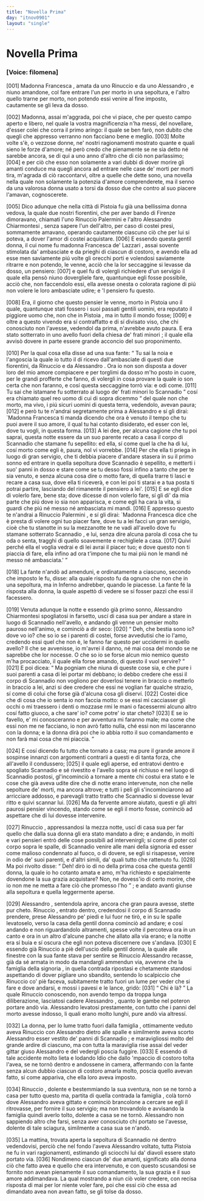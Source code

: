 ```yaml
---
title: "Novella Prima"
day: "itnov0901"
layout: "single"
---
```

<div id="nov0901" type="novella" who="filomena">
 <h1>
  Novella Prima
 </h1>
 <argument>
  <p>
   <h3>
    [Voice: filomena]
   </h3>
  </p>
  <p>
   <a name="p09010001">
    [001]
   </a>
   <name persref="francesca" type="person">
    Madonna Francesca
   </name>
   , amata da uno
   <name persref="rinuccio" type="person">
    Rinuccio
   </name>
   e da uno
   <name persref="alessandrochiarmontesi" type="person">
    Alessandro
   </name>
   , e niuno amandone, col fare entrare l'un per morto in una sepoltura, e l'altro quello trarne per morto, non potendo essi venire al fine imposto, cautamente se gli leva da dosso.
  </p>
 </argument>
 <div3 type="commentary" who="filomena">
  <p>
   <a name="p09010002">
    [002]
   </a>
   Madonna, assai m'aggrada, poi che vi piace, che per questo campo aperto e libero, nel quale la vostra magnificenzia n'ha messi, del novellare, d'esser colei che corra il primo aringo: il quale se ben far&ograve;, non dubito che quegli che appresso verranno non facciano bene e meglio.
   <a name="p09010003">
    [003]
   </a>
   Molte volte s'&egrave;, o vezzose donne, ne' nostri ragionamenti mostrato quante e quali sieno le forze d'amore; n&eacute; per&ograve; credo che pienamente se ne sia detto n&eacute; sarebbe ancora, se di qui a uno anno d'altro che di ci&ograve; non parlassimo;
   <a name="p09010004">
    [004]
   </a>
   e per ci&ograve; che esso non solamente a vari dubbi di dover morire gli amanti conduce ma quegli ancora ad entrare nelle case de' morti per morti tira, m'agrada di ci&ograve; raccontarvi, oltre a quelle che dette sono, una novella nella quale non solamente la potenzia d'amore comprenderete, ma il senno da una valorosa donna usato a torsi da dosso due che contro al suo piacere l'amavan, cognoscerete.
  </p>
 </div3>
 <p>
  <a name="p09010005">
   [005]
  </a>
  Dico adunque che nella citt&agrave; di
  <name placeref="pistoia" type="place">
   Pistoia
  </name>
  fu gi&agrave; una bellissima donna vedova, la quale due nostri fiorentini, che per aver bando di
  <name placeref="firenze" type="place">
   Firenze
  </name>
  dimoravano, chiamati l'uno
  <name persref="rinuccio" type="person">
   Rinuccio Palermini
  </name>
  e l'altro
  <name persref="alessandrochiarmontesi" type="person">
   Alessandro Chiarmontesi
  </name>
  , senza sapere l'un dell'altro, per caso di costei presi, sommamente amavano, operando cautamente ciascuno ci&ograve; che per lui si poteva, a dover l'amor di costei acquistare.
  <a name="p09010006">
   [006]
  </a>
  E essendo questa gentil donna, il cui nome fu madonna
  <name persref="francesca" type="person">
   Francesca de' Lazzari
  </name>
  , assai sovente stimolata da' ambasciate e da prieghi di ciascun di costoro, e avendo ella ad esse men saviamente pi&uacute; volte gli orecchi porti e volendosi saviamente ritrarre e non potendo, le venne, acci&ograve; che la lor seccaggine si levasse da dosso, un pensiero:
  <a name="p09010007">
   [007]
  </a>
  e quel fu di volergli richiedere d'un servigio il quale ella pens&ograve; niuno dovergliele fare, quantunque egli fosse possibile, acci&ograve; che, non faccendolo essi, ella avesse onesta o colorata ragione di pi&uacute; non volere le loro ambasciate udire; e 'l pensiero fu questo.
 </p>
 <p>
  <a name="p09010008">
   [008]
  </a>
  Era, il giorno che questo pensier le venne, morto in
  <name placeref="pistoia" type="place">
   Pistoia
  </name>
  uno il quale, quantunque stati fossero i suoi passati gentili uomini, era reputato il piggiore uomo che, non che in
  <name placeref="pistoia" type="place">
   Pistoia
  </name>
  , ma in tutto il mondo fosse;
  <a name="p09010009">
   [009]
  </a>
  e oltre a questo vivendo era s&iacute; contraffatto e di s&iacute; divisato viso, che chi conosciuto non l'avesse, vedendol da prima, n'avrebbe avuto paura. E era stato sotterrato in uno avello fuori della
  <name placeref="sanfrancesco-0901" type="place">
   chiesa de' frati minori
  </name>
  ; il quale ella avvis&ograve; dovere in parte essere grande acconcio del suo proponimento.
 </p>
 <p>
  <a name="p09010010">
   [010]
  </a>
  Per la qual cosa ella disse ad una sua fante:
  <q direct="unspecified" who="francesca">
   Tu sai la noia e l'angoscia la quale io tutto il d&iacute; ricevo dall'ambasciate di questi due fiorentini, da
   <name persref="rinuccio" type="person">
    Rinuccio
   </name>
   e da
   <name persref="alessandrochiarmontesi" type="person">
    Alessandro
   </name>
   . Ora io non son disposta a dover loro del mio amore compiacere e per torglimi da dosso m'ho posto in cuore, per le grandi profferte che fanno, di volergli in cosa provare la quale io son certa che non faranno, e cos&iacute; questa seccaggine torr&ograve; via: e odi come.
   <a name="p09010011">
    [011]
   </a>
   Tu sai che istamane fu sotterrato al luogo de' frati minori lo
   <name persref="scannadio" type="person">
    Scannadio
   </name>
  </q>
  cos&iacute; era chiamato quel reo uomo di cui di sopra dicemmo
  <q direct="unspecified">
   del quale non che morto, ma vivo, i pi&uacute; sicuri uomini di questa terra, vedendolo, avevan paura;
   <a name="p09010012">
    [012]
   </a>
   e per&ograve; tu te n'andrai segretamente prima a
   <name persref="alessandrochiarmontesi" type="person">
    Alessandro
   </name>
   e s&iacute; gli dirai:
   <name persref="francesca" type="person">
    `Madonna Francesca
   </name>
   ti manda dicendo che ora &egrave; venuto il tempo che tu puoi avere il suo amore, il qual tu hai cotanto disiderato, ed esser con lei, dove tu vogli, in questa forma.
   <a name="p09010013">
    [013]
   </a>
   A lei dee, per alcuna cagione che tu poi saprai, questa notte essere da un suo parente recato a casa il corpo di
   <name persref="scannadio" type="person">
    Scannadio
   </name>
   che stamane fu sepellito: ed ella, s&iacute; come quel la che ha di lui, cos&iacute; morto come egli &egrave;, paura, nol vi vorrebbe.
   <a name="p09010014">
    [014]
   </a>
   Per che ella ti priega in luogo di gran servigio, che ti debbia piacere d'andare stasera in su il primo sonno ed entrare in quella sepoltura dove
   <name persref="scannadio" type="person">
    Scannadio
   </name>
   &egrave; sepellito, e metterti i suo' panni in dosso e stare come se tu desso fossi infino a tanto che per te sia venuto, e senza alcuna cosa dire o motto fare, di quella trarre ti lasci e recare a casa sua, dove ella ti ricever&agrave;, e con lei poi ti starai e a tua posta ti potrai partire, lasciando del rimanente il pensiero a lei'.
   <a name="p09010015">
    [015]
   </a>
   E se egli dice di volerlo fare, bene sta; dove dicesse di non volerlo fare, s&iacute; gli di' da mia parte che pi&uacute; dove io sia non apparisca, e come egli ha cara la vita, si guardi che pi&uacute; n&eacute; messo n&eacute; ambasciata mi mandi.
   <a name="p09010016">
    [016]
   </a>
   E appresso questo te n'andrai a
   <name persref="rinuccio" type="person">
    Rinuccio Palermini
   </name>
   , e s&iacute; gli dirai:
   <name persref="francesca" type="person">
    `Madonna Francesca
   </name>
   dice che &egrave; presta di volere ogni tuo piacer fare, dove tu a lei facci un gran servigio, cio&egrave; che tu stanotte in su la mezzanotte te ne vadi all'avello dove fu stamane sotterrato
   <name persref="scannadio" type="person">
    Scannadio
   </name>
   , e lui, senza dire alcuna parola di cosa che tu oda o senta, tragghi di quello soavemente e rechigliele a casa.
   <a name="p09010017">
    [017]
   </a>
   Quivi perch&eacute; ella el voglia vedrai e di lei avrai il piacer tuo; e dove questo non ti piaccia di fare, ella infino ad ora t'impone che tu mai pi&uacute; non le mandi n&eacute; messo n&eacute; ambasciata.'
  </q>
 </p>
 <p>
  <a name="p09010018">
   [018]
  </a>
  La fante n'and&ograve; ad amenduni, e ordinatamente a ciascuno, secondo che imposto le fu, disse: alla quale risposto fu da ognuno che non che in una sepoltura, ma in Inferno andrebber, quando le piacesse. La fante f&eacute; la risposta alla donna, la quale aspett&ograve; di vedere se s&iacute; fosser pazzi che essi il facessero.
 </p>
 <p>
  <a name="p09010019">
   [019]
  </a>
  Venuta adunque la notte e essendo gi&agrave; primo sonno,
  <name persref="alessandrochiarmontesi" type="person">
   Alessandro Chiarmontesi
  </name>
  spogliatosi in farsetto, usc&iacute; di casa sua per andare a stare in luogo di
  <name persref="scannadio" type="person">
   Scannadio
  </name>
  nell'avello, e andando gli venne un pensier molto pauroso nell'animo, e cominci&ograve; a dir seco:
  <a name="p09010020">
   [020]
  </a>
  <q direct="unspecified" who="alessandro">
   Deh, che bestia sono io? dove vo io? che so io se i parenti di costei, forse avvedutisi che io l'amo, credendo essi quel che non &egrave;, le fanno far questo per uccidermi in quello avello? Il che se avvenisse, io m'avrei il danno, n&eacute; mai cosa del mondo se ne saprebbe che lor nocesse. O che so io se forse alcun mio nemico questo m'ha procacciato, il quale ella forse amando, di questo il vuol servire?
  </q>
  <a name="p09010021">
   [021]
  </a>
  E poi dicea:
  <q direct="unspecified">
   Ma pogniam che niuna di queste cose sia, e che pure i suoi parenti a casa di lei portar mi debbano; io debbo credere che essi il corpo di
   <name persref="scannadio" type="person">
    Scannadio
   </name>
   non vogliono per doverlosi tenere in braccio o metterlo in braccio a lei, anzi si dee credere che essi ne voglian far qualche strazio, s&iacute; come di colui che forse gi&agrave; d'alcuna cosa gli diserv&iacute;.
   <a name="p09010022">
    [022]
   </a>
   Costei dice che di cosa che io senta io non faccia motto: o se essi mi cacciasser gli occhi o mi traessero i denti o mozzase rmi le mani o facessermi alcuno altro cos&iacute; fatto giuoco, a che sare' io? come potre' io star cheto?
   <a name="p09010023">
    [023]
   </a>
   E se io favello, e' mi conosceranno e per avventura mi faranno male; ma come che essi non me ne facciano, io non avr&ograve; fatto nulla, ch&eacute; essi non mi lasceranno con la donna; e la donna dir&agrave; poi che io abbia rotto il suo comandamento e non far&agrave; mai cosa che mi piaccia.
  </q>
 </p>
 <p>
  <a name="p09010024">
   [024]
  </a>
  E cos&iacute; dicendo fu tutto che tornato a casa; ma pure il grande amore il sospinse innanzi con argomenti contrarii a questi e di tanta forza, che all'avello il condussero;
  <a name="p09010025">
   [025]
  </a>
  il quale egli aperse, ed entratovi dentro e spogliato
  <name persref="scannadio" type="person">
   Scannadio
  </name>
  e s&eacute; rivestito e l'avello sopra s&eacute; richiuso e nel luogo di
  <name persref="scannadio" type="person">
   Scannadio
  </name>
  postosi, gl'incominci&ograve; a tornare a mente chi costui era stato e le cose che gi&agrave; aveva udite dire che di notte erano intervenute, non che nelle sepolture de' morti, ma ancora altrove; e tutti i peli gli s'incominciarono ad arricciare addosso, e parevagli tratto tratto che
  <name persref="scannadio" type="person">
   Scannadio
  </name>
  si dovesse levar ritto e quivi scannar lui.
  <a name="p09010026">
   [026]
  </a>
  Ma da fervente amore aiutato, questi e gli altri paurosi pensier vincendo, stando come se egli il morto fosse, cominci&ograve; ad aspettare che di lui dovesse intervenire.
 </p>
 <p>
  <a name="p09010027">
   [027]
  </a>
  <name persref="rinuccio" type="person">
   Rinuccio
  </name>
  , appressandosi la mezza notte, usc&iacute; di casa sua per far quello che dalla sua donna gli era stato mandato a dire; e andando, in molti e vari pensieri entr&ograve; delle cose possibili ad intervenirgli; s&iacute; come di poter col corpo sopra le spalle, di
  <name persref="scannadio" type="person">
   Scannadio
  </name>
  venire alle mani della signoria ed esser come malioso condennato al fuoco, o di dovere, se egli si risapesse, venire in odio de' suoi parenti, e d'altri simili, da' quali tutto che rattenuto fu.
  <a name="p09010028">
   [028]
  </a>
  Ma poi rivolto disse:
  <q direct="unspecified" who="rinuccio">
   Deh! dir&ograve; io di no della prima cosa che questa gentil donna, la quale io ho cotanto amata e amo, m'ha richiesto e spezialmente dovendone la sua grazia acquistare? Non, ne dovess'io di certo morire, che io non me ne metta a fare ci&ograve; che promesso l'ho
  </q>
  ; e andato avanti giunse alla sepoltura e quella leggermente aperse.
 </p>
 <p>
  <a name="p09010029">
   [029]
  </a>
  <name persref="alessandrochiarmontesi" type="person">
   Alessandro
  </name>
  , sentendola aprire, ancora che gran paura avesse, stette pur cheto.
  <name persref="rinuccio" type="person">
   Rinuccio
  </name>
  , entrato dentro, credendosi il corpo di
  <name persref="scannadio" type="person">
   Scannadio
  </name>
  prendere, prese
  <name persref="alessandrochiarmontesi" type="person">
   Alessandro
  </name>
  pe' piedi e lui fuor ne tir&ograve;, e in su le spalle levatoselo, verso la casa della gentil donna cominci&ograve; ad andare; e cos&iacute; andando e non riguardandolo altramenti, spesse volte il percoteva ora in un canto e ora in un altro d'alcune panche che allato alla via erano; e la notte era s&iacute; buia e s&iacute; oscura che egli non poteva discernere ove s'andava.
  <a name="p09010030">
   [030]
  </a>
  E essendo gi&agrave;
  <name persref="rinuccio" type="person">
   Rinuccio
  </name>
  a pi&egrave; dell'uscio della gentil donna, la quale alle finestre con la sua fante stava per sentire se
  <name persref="rinuccio" type="person">
   Rinuccio
  </name>
  <name persref="alessandrochiarmontesi" type="person">
   Alessandro
  </name>
  recasse, gi&agrave; da s&eacute; armata in modo da mandargli ammendun via, avvenne che la
  <name persref="famiglia-0901" type="person">
   famiglia della signoria
  </name>
  , in quella contrada ripostasi e chetamente standosi aspettando di dover pigliare uno sbandito, sentendo lo scalpiccio che
  <name persref="rinuccio" type="person">
   Rinuccio
  </name>
  co' pi&egrave; faceva, subitamente tratto fuori un lume per veder che si fare e dove andarsi, e mossi i pavesi e le lance, grid&ograve;:
  <a name="p09010031">
   [031]
  </a>
  <q direct="unspecified" who="famiglia-0901">
   Chi &egrave; l&agrave;?
  </q>
  La quale
  <name persref="rinuccio" type="person">
   Rinuccio
  </name>
  conoscendo, non avendo tempo da troppa lunga diliberazione, lasciatosi cadere
  <name persref="alessandrochiarmontesi" type="person">
   Alessandro
  </name>
  , quanto le gambe nel poteron portare and&ograve; via.
  <name persref="alessandrochiarmontesi" type="person">
   Alessandro
  </name>
  levatosi prestamente, con tutto che i panni del morto avesse indosso, li quali erano molto lunghi, pure and&ograve; via altress&iacute;.
 </p>
 <p>
  <a name="p09010032">
   [032]
  </a>
  La donna, per lo lume tratto fuori dalla
  <name persref="famiglia-0901" type="person">
   famiglia
  </name>
  , ottimamente veduto aveva
  <name persref="rinuccio" type="person">
   Rinuccio
  </name>
  con
  <name persref="alessandrochiarmontesi" type="person">
   Alessandro
  </name>
  dietro alle spalle e similmente aveva scorto
  <name persref="alessandrochiarmontesi" type="person">
   Alessandro
  </name>
  esser vestito de' panni di
  <name persref="scannadio" type="person">
   Scannadio
  </name>
  ; e maravigliossi molto del grande ardire di ciascuno, ma con tutta la maraviglia rise assai del veder gittar giuso
  <name persref="alessandrochiarmontesi" type="person">
   Alessandro
  </name>
  e del vedergli poscia fuggire.
  <a name="p09010033">
   [033]
  </a>
  E essendo di tale accidente molto lieta e lodando Idio che dallo 'mpaccio di costoro tolta l'avea, se ne torn&ograve; dentro e andossene in camera, affermando con la fante senza alcun dubbio ciascun di costoro amarla molto, poscia quello avevan fatto, s&iacute; come appariva, che ella loro aveva imposto.
 </p>
 <p>
  <a name="p09010034">
   [034]
  </a>
  <name persref="rinuccio" type="person">
   Rinuccio
  </name>
  , dolente e bestemmiando la sua sventura, non se ne torn&ograve; a casa per tutto questo ma, partita di quella contrada la
  <name persref="famiglia-0901" type="person">
   famiglia
  </name>
  , col&agrave; torn&ograve; dove
  <name persref="alessandrochiarmontesi" type="person">
   Alessandro
  </name>
  aveva gittato e cominci&ograve; brancolone a cercare se egli il ritrovasse, per fornire il suo servigio; ma non trovandolo e avvisando la
  <name persref="famiglia-0901" type="person">
   famiglia
  </name>
  quindi averlo tolto, dolente a casa se ne torn&ograve;.
  <name persref="alessandrochiarmontesi" type="person">
   Alessandro
  </name>
  non sappiendo altro che farsi, senza aver conosciuto chi portato se l'avesse, dolente di tale sciagura, similmente a casa sua se n'and&ograve;.
 </p>
 <p>
  <a name="p09010035">
   [035]
  </a>
  La mattina, trovata aperta la sepoltura di
  <name persref="scannadio" type="person">
   Scannadio
  </name>
  n&eacute; dentro vedendovisi, perci&ograve; che nel fondo l'aveva
  <name persref="alessandrochiarmontesi" type="person">
   Alessandro
  </name>
  voltato, tutta
  <name placeref="pistoia" type="place">
   Pistoia
  </name>
  ne fu in vari ragionamenti, estimando gli sciocchi lui da' diavoli essere stato portato via.
  <a name="p09010036">
   [036]
  </a>
  Nondimeno ciascun de' due amanti, significato alla donna ci&ograve; che fatto avea e quello che era intervenuto, e con questo scusandosi se fornito non avean pienamente il suo comandamento, la sua grazia e il suo amore addimandava. La qual mostrando a niun ci&ograve; voler credere, con recisa risposta di mai per lor niente voler fare, poi che essi ci&ograve; che essa ad dimandato avea non avean fatto, se gli tolse da dosso.
 </p>
</div>